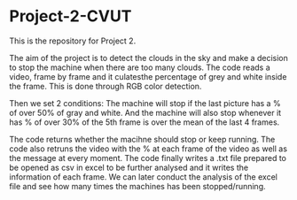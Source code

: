 # Project-2-CVUT
This is the repository for Project 2.


The aim of the project is to detect the clouds in the sky and make a decision to stop the machine when there are too many clouds.
The code reads a video, frame by frame and it culatesthe percentage of grey and white inside the frame. This is done through RGB color detection.

Then we set 2 conditions:
The machine will stop if the last picture has a % of over 50% of gray and white.
And the machine will also stop whenever it has % of over 30% of the 5th frame is over the mean of the last 4 frames.

The code returns whether the macihne should stop or keep running.
The code also retruns the video with the % at each frame of the video as well as the message at every moment.
The code finally writes a .txt file prepared to be opened as csv in excel to be further analysed and it writes the information of each frame.
We can later conduct the analysis of the excel file and see how many times the machines has been stopped/running.
